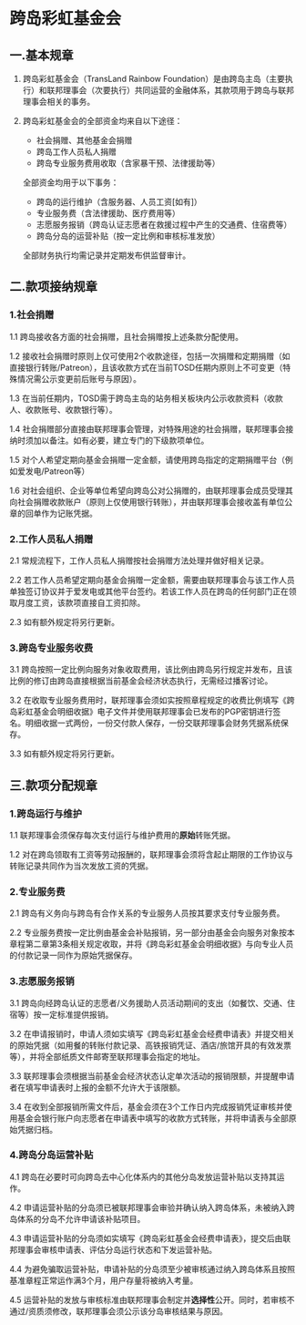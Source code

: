 # 跨岛彩虹基金会

## 一.基本规章

1. 跨岛彩虹基金会（TransLand Rainbow Foundation）是由跨岛主岛（主要执行）和联邦理事会（次要执行）共同运营的金融体系，其款项用于跨岛与联邦理事会相关的事务。

2. 跨岛彩虹基金会的全部资金均来自以下途径：

    - 社会捐赠、其他基金会捐赠
    - 跨岛工作人员私人捐赠
    - 跨岛专业服务费用收取（含家暴干预、法律援助等）

    全部资金均用于以下事务：

    - 跨岛的运行维护（含服务器、人员工资[如有]）
    - 专业服务费（含法律援助、医疗费用等）
    - 志愿服务报销（跨岛认证志愿者在救援过程中产生的交通费、住宿费等）
    - 跨岛分岛的运营补贴（按一定比例和审核标准发放）

    全部财务执行均需记录并定期发布供监督审计。

## 二.款项接纳规章

### 1.社会捐赠

1.1 跨岛接收各方面的社会捐赠，且社会捐赠按上述条款分配使用。

1.2 接收社会捐赠时原则上仅可使用2个收款途径，包括一次捐赠和定期捐赠（如直接银行转账/Patreon），且该收款方式在当前TOSD任期内原则上不可变更（特殊情况需公示变更前后账号与原因）。

1.3 在当前任期内，TOSD需于跨岛主岛的站务相关板块内公示收款资料（收款人、收款账号、收款银行等）。

1.4 社会捐赠部分直接由联邦理事会管理，对特殊用途的社会捐赠，联邦理事会接纳时须加以备注。如有必要，建立专门的下级款项单位。

1.5 对个人希望定期向基金会捐赠一定金额，请使用跨岛指定的定期捐赠平台（例如爱发电/Patreon等）

1.6 对社会组织、企业等单位希望向跨岛公对公捐赠的，由联邦理事会成员受理其向社会捐赠收款账户（原则上仅使用银行转账），并由联邦理事会接收盖有单位公章的回单作为记账凭据。

### 2.工作人员私人捐赠

2.1 常规流程下，工作人员私人捐赠按社会捐赠方法处理并做好相关记录。

2.2 若工作人员希望定期向基金会捐赠一定金额，需要由联邦理事会与该工作人员单独签订协议并于爱发电或其他平台签约。若该工作人员在跨岛的任何部门正在领取月度工资，该款项直接自工资扣除。

2.3 如有额外规定将另行更新。

### 3.跨岛专业服务收费

3.1 跨岛按照一定比例向服务对象收取费用，该比例由跨岛另行规定并发布，且该比例的修订由跨岛直接根据当前基金会经济状态执行，无需经过播客讨论。

3.2 在收取专业服务费用时，联邦理事会须如实按照章程规定的收费比例填写《跨岛彩虹基金会明细收据》电子文件并使用联邦理事会已发布的PGP密钥进行签名。明细收据一式两份，一份交付款人保存，一份交联邦理事会财务凭据系统保存。

3.3 如有额外规定将另行更新。

## 三.款项分配规章

### 1.跨岛运行与维护

1.1 联邦理事会须保存每次支付运行与维护费用的**原始**转账凭据。

1.2 对在跨岛领取有工资等劳动报酬的，联邦理事会须将含起止期限的工作协议与转账记录共同作为当次发放工资的凭据。

### 2.专业服务费

2.1 跨岛有义务向与跨岛有合作关系的专业服务人员按其要求支付专业服务费。

2.2 专业服务费按一定比例由基金会补贴报销，另一部分由基金会向服务对象按本章程第二章第3条相关规定收取，并将《跨岛彩虹基金会明细收据》与向专业人员的付款记录一同作为原始凭据保存。

### 3.志愿服务报销

3.1 跨岛向经跨岛认证的志愿者/义务援助人员活动期间的支出（如餐饮、交通、住宿等）按一定标准提供报销。

3.2 在申请报销时，申请人须如实填写《跨岛彩虹基金会经费申请表》并提交相关的原始凭据（如用餐的转账付款记录、高铁报销凭证、酒店/旅馆开具的有效发票等），并将全部纸质文件邮寄至联邦理事会指定的地址。

3.3 联邦理事会须根据当前基金会经济状态认定单次活动的报销限额，并提醒申请者在填写申请表时上报的金额不允许大于该限额。

3.4 在收到全部报销所需文件后，基金会须在3个工作日内完成报销凭证审核并使用基金会银行账户向志愿者在申请表中填写的收款方式转账，并将申请表与全部原始凭据归档。

### 4.跨岛分岛运营补贴

4.1 跨岛在必要时可向跨岛去中心化体系内的其他分岛发放运营补贴以支持其运作。

4.2 申请运营补贴的分岛须已被联邦理事会审验并确认纳入跨岛体系，未被纳入跨岛体系的分岛不允许申请该补贴项目。

4.3 申请运营补贴的分岛须如实填写《跨岛彩虹基金会经费申请表》，提交后由联邦理事会审核申请表、评估分岛运行状态和下发运营补贴。

4.4 为避免骗取运营补贴，申请补贴的分岛须至少被审核通过纳入跨岛体系且按照基准章程正常运作满3个月，用户存量将被纳入考量。

4.5 运营补贴的发放与审核标准由联邦理事会制定并**选择性**公开。同时，若审核不通过/资质须修改，联邦理事会须公示该分岛审核结果与原因。
